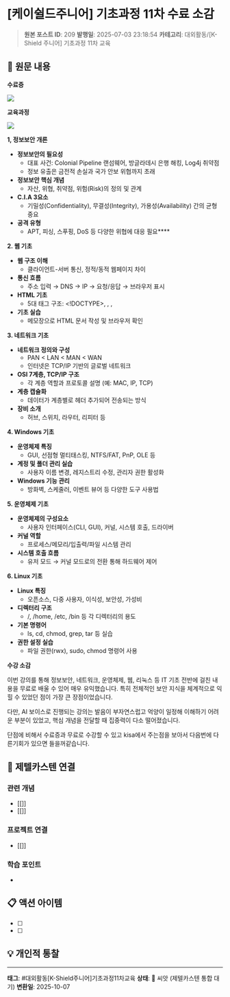 # [케이쉴드주니어] 기초과정 11차 수료 소감

> **원본 포스트 ID**: 209
> **발행일**: 2025-07-03 23:18:54
> **카테고리**: 대외활동/[K-Shield 주니어] 기초과정 11차 교육

## 📝 원문 내용

**수료증**

![](./img/209_img.png)

**교육과정**

![](./img/209_img_1.png)

**1, 정보보안 개론**

  * **정보보안의 필요성**
    * 대표 사건: Colonial Pipeline 랜섬웨어, 방글라데시 은행 해킹, Log4j 취약점
    * 정보 유출은 금전적 손실과 국가 안보 위협까지 초래
  * **정보보안 핵심 개념**
    * 자산, 위협, 취약점, 위험(Risk)의 정의 및 관계
  * **C.I.A 3요소**
    * 기밀성(Confidentiality), 무결성(Integrity), 가용성(Availability) 간의 균형 중요
  * **공격 유형**
    * APT, 피싱, 스푸핑, DoS 등 다양한 위협에 대응 필요****



**2\. 웹 기초**

  * **웹 구조 이해**
    * 클라이언트-서버 통신, 정적/동적 웹페이지 차이
  * **통신 흐름**
    * 주소 입력 → DNS → IP → 요청/응답 → 브라우저 표시
  * **HTML 기초**
    * 5대 태그 구조: <!DOCTYPE>, <html>, <head>, <body>
  * **기초 실습**
    * 메모장으로 HTML 문서 작성 및 브라우저 확인



**3\. 네트워크 기초**

  * **네트워크 정의와 구성**
    * PAN < LAN < MAN < WAN
    * 인터넷은 TCP/IP 기반의 글로벌 네트워크
  * **OSI 7계층, TCP/IP 구조**
    * 각 계층 역할과 프로토콜 설명 (예: MAC, IP, TCP)
  * **계층 캡슐화**
    * 데이터가 계층별로 헤더 추가되어 전송되는 방식
  * **장비 소개**
    * 허브, 스위치, 라우터, 리피터 등



**4\. Windows 기초**

  * **운영체제 특징**
    * GUI, 선점형 멀티태스킹, NTFS/FAT, PnP, OLE 등
  * **계정 및 폴더 관리 실습**
    * 사용자 이름 변경, 레지스트리 수정, 관리자 권한 활성화
  * **Windows 기능 관리**
    * 방화벽, 스케줄러, 이벤트 뷰어 등 다양한 도구 사용법



**5\. 운영체제 기초**

  * **운영체제의 구성요소**
    * 사용자 인터페이스(CLI, GUI), 커널, 시스템 호출, 드라이버
  * **커널 역할**
    * 프로세스/메모리/입출력/파일 시스템 관리
  * **시스템 호출 흐름**
    * 유저 모드 → 커널 모드로의 전환 통해 하드웨어 제어



**6\. Linux 기초**

  * **Linux 특징**
    * 오픈소스, 다중 사용자, 이식성, 보안성, 가성비
  * **디렉터리 구조**
    * /, /home, /etc, /bin 등 각 디렉터리의 용도
  * **기본 명령어**
    * ls, cd, chmod, grep, tar 등 실습
  * **권한 설정 실습**
    * 파일 권한(rwx), sudo, chmod 명령어 사용



**수강 소감**

이번 강의를 통해 정보보안, 네트워크, 운영체제, 웹, 리눅스 등 IT 기초 전반에 걸친 내용을 무료로 배울 수 있어 매우 유익했습니다. 특히 전체적인 보안 지식을 체계적으로 익힐 수 있었던 점이 가장 큰 장점이었습니다.

다만, AI 보이스로 진행되는 강의는 발음이 부자연스럽고 억양이 일정해 이해하기 어려운 부분이 있었고, 핵심 개념을 전달할 때 집중력이 다소 떨어졌습니다.

단점에 비해서 수료증과 무료로 수강할 수 있고 kisa에서 주는점을 보아서 다음번에 다른기회가 있으면 들을꺼같습니다. 


## 🔗 제텔카스텐 연결

### 관련 개념
- [[]]
- [[]]

### 프로젝트 연결
- [[]]

### 학습 포인트
-

## 📋 액션 아이템
- [ ]
- [ ]

## 💡 개인적 통찰



---

**태그**: #대외활동[K-Shield주니어]기초과정11차교육
**상태**: 🌱 씨앗 (제텔카스텐 통합 대기)
**변환일**: 2025-10-07
